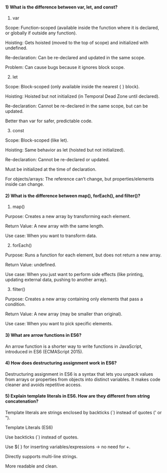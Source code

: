 #### 1) What is the difference between var, let, and const?

1. var

Scope: Function-scoped (available inside the function where it is declared, or globally if outside any function).

Hoisting: Gets hoisted (moved to the top of scope) and initialized with undefined.

Re-declaration: Can be re-declared and updated in the same scope.

Problem: Can cause bugs because it ignores block scope.


2. let

Scope: Block-scoped (only available inside the nearest { } block).

Hoisting: Hoisted but not initialized (in Temporal Dead Zone until declared).

Re-declaration: Cannot be re-declared in the same scope, but can be updated.

Better than var for safer, predictable code.


3. const

Scope: Block-scoped (like let).

Hoisting: Same behavior as let (hoisted but not initialized).

Re-declaration: Cannot be re-declared or updated.

Must be initialized at the time of declaration.

For objects/arrays: The reference can’t change, but properties/elements inside can change.


#### 2) What is the difference between map(), forEach(), and filter()? 

1. map()

Purpose: Creates a new array by transforming each element.

Return Value: A new array with the same length.

Use case: When you want to transform data.


2. forEach()

Purpose: Runs a function for each element, but does not return a new array.

Return Value: undefined.

Use case: When you just want to perform side effects (like printing, updating external data, pushing to another array).


3. filter()

Purpose: Creates a new array containing only elements that pass a condition.

Return Value: A new array (may be smaller than original).

Use case: When you want to pick specific elements.


#### 3) What are arrow functions in ES6?

An arrow function is a shorter way to write functions in JavaScript, introduced in ES6 (ECMAScript 2015).

#### 4) How does destructuring assignment work in ES6?

Destructuring assignment in ES6 is a syntax that lets you unpack values from arrays or properties from objects into distinct variables. It makes code cleaner and avoids repetitive access.

#### 5) Explain template literals in ES6. How are they different from string concatenation?

Template literals are strings enclosed by backticks (`) instead of quotes (' or ").

Template Literals (ES6)

Use backticks (`) instead of quotes.

Use ${ } for inserting variables/expressions → no need for +.

Directly supports multi-line strings.

More readable and clean.
